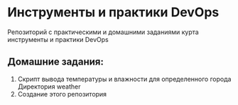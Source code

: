 # Инструменты и практики DevOps
Репозиторий с практическими и домашними заданиями курта инструменты и практики DevOps
## Домашние задания:
1. Скрипт вывода температуры и влажности для определенного города
    Директория weather
2. Создание этого репозитория
